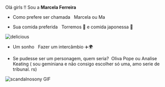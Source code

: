 
Olá girls !! Sou a **Marcela Ferreira**

 -   Como prefere ser chamada &nbsp;
 Marcela ou  Ma 

 -   Sua comida preferida &nbsp;
 Torremos 🥓 e comida japonessa 🍣

![delicious](https://media4.giphy.com/media/v1.Y2lkPTc5MGI3NjExbnFjZDBiZm1rZHR4emlpamZxd3dvcDR5ODhxMWdvOTY5NTRsbzRjNSZlcD12MV9pbnRlcm5hbF9naWZfYnlfaWQmY3Q9Zw/o1L62bxVs7zgtqs3Dx/giphy.webp)

 -   Um sonho &nbsp;
Fazer um intercâmbio ✈️🌍

 -   Se pudesse ser um personagem, quem seria?&nbsp;
 Oliva Pope ou Analise Keating ( sou geminiana e não consigo escolher só uma, amo serie de tribunal. rs)

![scandalnosony GIF](https://media4.giphy.com/media/v1.Y2lkPTc5MGI3NjExZDlvdXRxeTA0Nms2YjA0dTc5NWt0OXlkOThxeXoyanJ2c2lob2xlNCZlcD12MV9pbnRlcm5hbF9naWZfYnlfaWQmY3Q9Zw/g07lUSgi9ARAEpcSAz/giphy.gif)